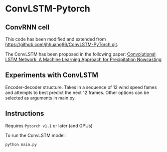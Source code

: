 

# ConvLSTM-Pytorch

## ConvRNN cell

This code has been modified and extended from https://github.com/jhhuang96/ConvLSTM-PyTorch.git. 

The ConvLSTM has been proposed in the following paper: [Convolutional LSTM Network: A Machine Learning Approach for Precipitation Nowcasting](https://arxiv.org/abs/1506.04214)

## Experiments with ConvLSTM

Encoder-decoder structure. Takes in a sequence of 12 wind speed fames and attempts to best predict the next 12 frames. Other options can be selected as arguments in main.py. 

## Instructions

Requires `Pytorch v1.1` or later (and GPUs)

To run the ConvLSTM model:

```python
python main.py
```
